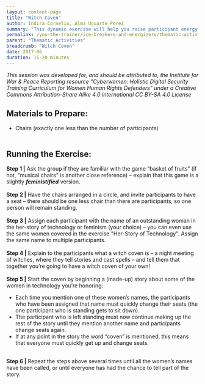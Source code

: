 ```yaml
---
layout: content-page
title: "Witch Coven"
author: Indira Cornelio, Alma Uguarte Perez
summary: "This dynamic exercise will help you raise participant energy levels and keep the group stimulated. It provides a welcome break from technical training content, while still connecting to digital security themes."
permalink: /you-the-trainer/ice-breakers-and-energizers/thematic-activities/witch-coven/
parent: "Thematic Activities"
breadcrumb: "Witch Coven"
date: 2017-06
duration: 15-20 minutes
---
```

*This session was developed for, and should be attributed to, the Institute for War & Peace Reporting resource "Cyberwomen: Holistic Digital Security Training Curriculum for Women Human Rights Defenders" under a Creative Commons Attribution-Share Alike 4.0 International CC BY-SA 4.0 License*

## Materials to Prepare: 
- Chairs (exactly one less than the number of participants)
<br><br>

## Running the Exercise:
**Step 1 |** Ask the group if they are familiar with the game “basket of fruits” (if not, “musical chairs” is another close reference) – explain that this game is a slightly ***feministified*** version.
<br><br>
**Step 2 |** Have the chairs arranged in a circle, and invite participants to have a seat – there should be one less chair than there are participants, so one person will remain standing.
<br><br>
**Step 3 |** Assign each participant with the name of an outstanding woman in the her-story of technology or feminism (your choice) – you can even use the same women covered in the exercise "Her-Story of Technology". Assign the same name to multiple participants.
<br><br>
**Step 4 |** Explain to the participants what a witch coven is – a night meeting of witches, where they tell stories and cast spells – and tell them that together you’re going to have a witch coven of your own!
<br><br>
**Step 5 |** Start the coven by beginning a (made-up) story about some of the women in technology you’re honoring:
- Each time you mention one of these women’s names, the participants who have been assigned that name must quickly change their seats (the one participant who is standing gets to sit down).
- The participant who is left standing must now continue making up the rest of the story until they mention another name and participants change seats again.
- If at any point in the story the word “coven” is mentioned, this means that everyone must quickly get up and change seats.
<br><br>

**Step 6 |** Repeat the steps above several times until all the women’s names have been called, or until everyone has had the chance to tell part of the story.


